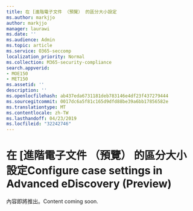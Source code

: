 ```yaml
---
title: 在 [進階電子文件 （預覽） 的區分大小設定
ms.author: markjjo
author: markjjo
manager: laurawi
ms.date: ''
ms.audience: Admin
ms.topic: article
ms.service: O365-seccomp
localization_priority: Normal
ms.collection: M365-security-compliance
search.appverid:
- MOE150
- MET150
ms.assetid: ''
description: ''
ms.openlocfilehash: ab437eda6731181deb783146e4df23f437279444
ms.sourcegitcommit: 0017dc6a5f81c165d9dfd88be39a6bb17856582e
ms.translationtype: MT
ms.contentlocale: zh-TW
ms.lasthandoff: 04/23/2019
ms.locfileid: "32242746"
---
```

# <a name="configure-case-settings-in-advanced-ediscovery-preview"></a><span data-ttu-id="7b0c5-102">在 [進階電子文件 （預覽） 的區分大小設定</span><span class="sxs-lookup"><span data-stu-id="7b0c5-102">Configure case settings in Advanced eDiscovery (Preview)</span></span>

<span data-ttu-id="7b0c5-103">內容即將推出。</span><span class="sxs-lookup"><span data-stu-id="7b0c5-103">Content coming soon.</span></span>